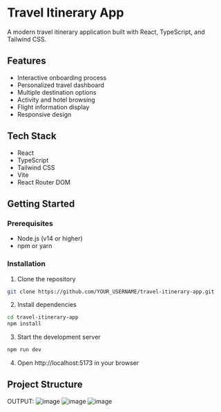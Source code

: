 # Travel Itinerary App

A modern travel itinerary application built with React, TypeScript, and Tailwind CSS.

## Features

- Interactive onboarding process
- Personalized travel dashboard
- Multiple destination options
- Activity and hotel browsing
- Flight information display
- Responsive design

## Tech Stack

- React
- TypeScript
- Tailwind CSS
- Vite
- React Router DOM

## Getting Started

### Prerequisites

- Node.js (v14 or higher)
- npm or yarn

### Installation

1. Clone the repository
```bash
git clone https://github.com/YOUR_USERNAME/travel-itinerary-app.git
```

2. Install dependencies
```bash
cd travel-itinerary-app
npm install
```

3. Start the development server
```bash
npm run dev
```

4. Open http://localhost:5173 in your browser

## Project Structure 

OUTPUT:
![image](https://github.com/user-attachments/assets/2fb1f4a4-0dcb-4758-8d19-919f9e85d91c)
![image](https://github.com/user-attachments/assets/daf6178a-1859-4b32-86d8-eb384fdd7af7)
![image](https://github.com/user-attachments/assets/9d0bbaee-fb6c-43f3-aa91-e29274fffa6f)

